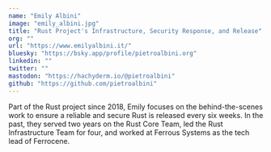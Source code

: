 ```yaml
---
name: "Emily Albini"
image: "emily_albini.jpg"
title: "Rust Project's Infrastructure, Security Response, and Release"
org: ""
url: "https://www.emilyalbini.it/"
bluesky: "https://bsky.app/profile/pietroalbini.org"
linkedin: ""
twitter: ""
mastodon: "https://hachyderm.io/@pietroalbini"
github: "https://github.com/pietroalbini"
---
```


Part of the Rust project since 2018, Emily focuses on the behind-the-scenes
work to ensure a reliable and secure Rust is released every six weeks. In the
past, they served two years on the Rust Core Team, led the Rust Infrastructure
Team for four, and worked at Ferrous Systems as the tech lead of Ferrocene.
